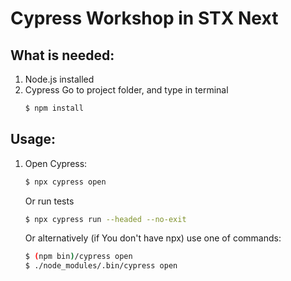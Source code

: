 # Cypress Workshop in STX Next

## What is needed:

1. Node.js installed
2. Cypress
   Go to project folder, and type in terminal
   ```bash
   $ npm install

   ```

## Usage:

1. Open Cypress:

   ```bash
   $ npx cypress open
   ```
   Or run tests

   ```bash
   $ npx cypress run --headed --no-exit
   ```

   Or alternatively  (if  You don't have npx) use one of commands:

   ```bash
   $ (npm bin)/cypress open
   $ ./node_modules/.bin/cypress open
   ```
